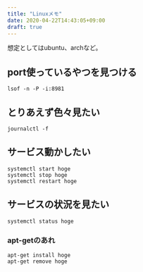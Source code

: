 ```yaml
---
title: "Linuxメモ"
date: 2020-04-22T14:43:05+09:00
draft: true
---
```



想定としてはubuntu、archなど。


## port使っているやつを見つける

```
lsof -n -P -i:8981
```


## とりあえず色々見たい

```
journalctl -f
```

## サービス動かしたい


```
systemctl start hoge
systemctl stop hoge
systemctl restart hoge
```

## サービスの状況を見たい

```
systemctl status hoge
```

### apt-getのあれ

```
apt-get install hoge
apt-get remove hoge
```
